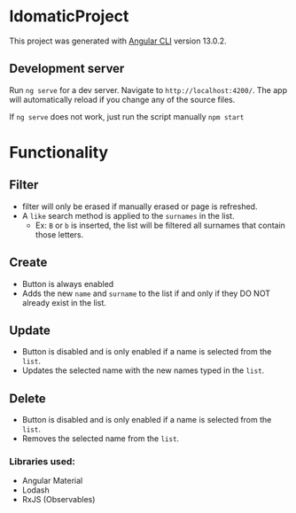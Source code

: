 # IdomaticProject

This project was generated with [Angular CLI](https://github.com/angular/angular-cli) version 13.0.2.

## Development server

Run `ng serve` for a dev server. Navigate to `http://localhost:4200/`. The app will automatically reload if you change any of the source files.

If `ng serve` does not work, just run the script manually `npm start`

# Functionality

## Filter
- filter will only be erased if manually erased or page is refreshed.
- A `like` search method is applied to the `surnames` in the list. 
   - Ex: `B` or `b` is inserted, the list will be filtered all surnames that contain those letters.  

## Create
- Button is always enabled
- Adds the new `name` and `surname` to the list if and only if they DO NOT already exist in the list. 

## Update
- Button is disabled and is only enabled if a name is selected from the `list`.
- Updates the selected name with the new names typed in the `list`.

## Delete 
- Button is disabled and is only enabled if a name is selected from the `list`.
- Removes the selected name from the `list`.

### Libraries used:
- Angular Material
- Lodash 
- RxJS (Observables) 

